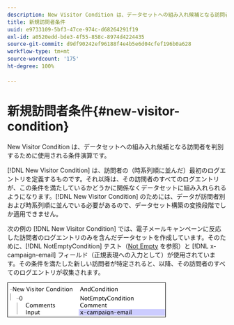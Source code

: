 ```yaml
---
description: New Visitor Condition は、データセットへの組み入れ候補となる訪問者を判別するために使用される条件演算です。
title: 新規訪問者条件
uuid: e9733109-5bf3-47ce-974c-d68264291f19
exl-id: a0520edd-bde3-4f55-858c-8974d4224435
source-git-commit: d9df90242ef96188f4e4b5e6d04cfef196b0a628
workflow-type: tm+mt
source-wordcount: '175'
ht-degree: 100%

---
```


# 新規訪問者条件{#new-visitor-condition}

New Visitor Condition は、データセットへの組み入れ候補となる訪問者を判別するために使用される条件演算です。

[!DNL New Visitor Condition] は、訪問者の（時系列順に並んだ）最初のログエントリを定義するものです。それ以降は、その訪問者のすべてのログエントリが、この条件を満たしているかどうかに関係なくデータセットに組み入れられるようになります。[!DNL New Visitor Condition] のためには、データが訪問者別および時系列順に並んでいる必要があるので、データセット構築の変換段階でしか適用できません。

次の例の [!DNL New Visitor Condition] では、電子メールキャンペーンに反応した訪問者のログエントリのみを含んだデータセットを作成しています。そのために、[!DNL NotEmptyCondition] テスト（[Not Empty](../../../../home/c-dataset-const-proc/c-conditions/c-test-ops/c-test-op-con.md#section-1decb9d887894073a1b6b3d985729ac8) を参照）と [!DNL x-campaign-email] フィールド（正規表現への入力として）が使用されています。その条件を満たした新しい訪問者が特定されると、以降、その訪問者のすべてのログエントリが収集されます。

![](assets/cfg_Transformation_NewVisitorCondition.png)
